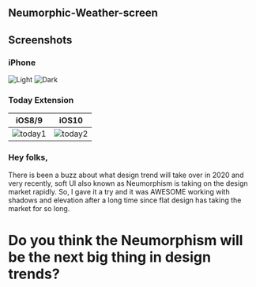 ## <a id="Neumorphic-Weather-screen"></a>Neumorphic-Weather-screen

## <a id="screenshots"></a>Screenshots 

### iPhone
![Light](https://drive.google.com/uc?export=download&id=1muz3mfZuK4x9Ve0VF2Xir0-fxmpSVJWt)
![Dark](https://drive.google.com/uc?export=download&id=1tZkfK2xmdUOmfpiRDP7Svui0sgo7X99r)

### Today Extension
|    iOS8/9    |    iOS10    |
|--------------|-------------|
|![today1](https://drive.google.com/uc?export=download&id=1muz3mfZuK4x9Ve0VF2Xir0-fxmpSVJWt)|![today2](https://drive.google.com/uc?export=download&id=1tZkfK2xmdUOmfpiRDP7Svui0sgo7X99r)|


### Hey folks,

There is been a buzz about what design trend will take over in 2020 and very recently, soft UI also known as Neumorphism is taking on the design market rapidly. So, I gave it a try and it was AWESOME working with shadows and elevation after a long time since flat design has taking the market for so long.

# Do you think the Neumorphism will be the next big thing in design trends?


